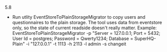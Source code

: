   5.8
- Run utlity EventStoreToPlainStorageMigrator to copy users and questionnaires to the plain storage. 
  The tool uses data from eventstore only, so the state of current readside doesn't really matter. 
  Example: EventStoreToPlainStorageMigrator -p "Server = 127.0.0.1; Port = 5432; User Id = postgres; Password = Qwerty1234; Database = SuperHQ-Plain" -i "127.0.0.1" -t 1113 -h 2113 -l admin -s changeit
